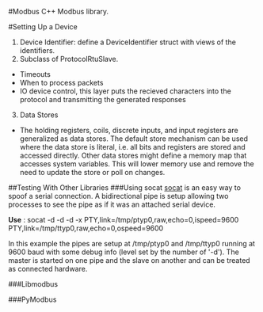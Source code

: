 #Modbus
C++ Modbus library.

#Setting Up a Device

1. Device Identifier: define a DeviceIdentifier struct
with views of the identifiers.
2. Subclass of ProtocolRtuSlave.
  - Timeouts
  - When to process packets
  - IO device control, this layer puts the recieved characters 
    into the protocol and transmitting the generated responses
3. Data Stores
  - The holding registers, coils, discrete inputs, and input registers are 
  generalized as data stores. The default store mechanism can be used where 
  the data store is literal, i.e. all bits and registers are stored
  and accessed directly. Other data stores might define a memory map
  that accesses system variables. This will lower memory use and remove the
  need to update the store or poll on changes.

##Testing With Other Libraries
###Using socat
[socat][1] is an easy way to spoof a serial
connection. A bidirectional pipe is setup allowing two processes
to see the pipe as if it was an attached serial device.

**Use** : socat -d -d -d -x PTY,link=/tmp/ptyp0,raw,echo=0,ispeed=9600 PTY,link=/tmp/ttyp0,raw,echo=0,ospeed=9600

In this example the pipes are setup at /tmp/ptyp0 and /tmp/ttyp0 running at 9600 baud with some debug info (level set by the number of '-d').
The master is started on one pipe and the slave on another and can be treated as connected hardware.

###Libmodbus

###PyModbus

[1]: http://www.dest-unreach.org/socat/
[2]: https://libmodbus.org/
[3]: https://github.com/Jacajack/liblightmodbus
[4]: https://github.com/riptideio/pymodbus
